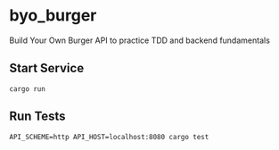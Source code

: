 # byo_burger

Build Your Own Burger API to practice TDD and backend fundamentals

## Start Service

```
cargo run
```

## Run Tests

```
API_SCHEME=http API_HOST=localhost:8080 cargo test
```
